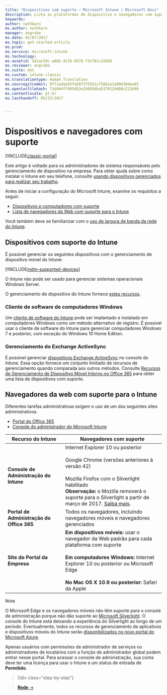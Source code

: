 ```yaml
---
title: "Dispositivos com suporte – Microsoft Intune | Microsoft Docs"
description: Lista as plataformas de dispositivo e navegadores com suporte para o gerenciamento de dispositivo do Intune
keywords: 
author: nathbarn
ms.author: nathbarn
manager: angrobe
ms.date: 02/07/2017
ms.topic: get-started-article
ms.prod: 
ms.service: microsoft-intune
ms.technology: 
ms.assetid: 5d1ac59c-a885-4276-8576-f3cf81c2d268
ms.reviewer: angrobe
ms.suite: ems
ms.custom: intune-classic
ms.translationtype: Human Translation
ms.sourcegitcommit: 9ff1adae93fe6873f5551cf58b1a2e89638dee85
ms.openlocfilehash: 71dd44ffd05d52e29895dba5370129d88c222040
ms.contentlocale: pt-br
ms.lasthandoff: 05/23/2017


---
```


# <a name="supported-devices-and-browsers"></a>Dispositivos e navegadores com suporte

[!INCLUDE[classic-portal](../includes/classic-portal.md)]

Este artigo é voltado para os administradores de sistema responsáveis pelo gerenciamento de dispositivo na empresa. Para obter ajuda sobre como instalar o Intune em seu telefone, consulte [usando dispositivos gerenciados para realizar seu trabalho](https://docs.microsoft.com/intune-user-help/company-portal-frequently-asked-questions).

Antes de iniciar a configuração do Microsoft Intune, examine os requisitos a seguir:

- [Dispositivos e computadores com suporte](#intune-supported-devices)
- [Lista de navegadores da Web com suporte para o Intune](#intune-supported-web-browsers)

Você também deve se familiarizar com o [uso de largura de banda da rede do Intune](network-bandwidth-use.md).

## <a name="intune-supported-devices"></a>Dispositivos com suporte do Intune

É possível gerenciar os seguintes dispositivos com o gerenciamento de dispositivo móvel do Intune:

[!INCLUDE[mdm-supported-devices](../includes/mdm-supported-devices.md)]

O Intune não pode ser usado para gerenciar sistemas operacionais Windows Server.

O gerenciamento de dispositivo do Intune fornece [estes recursos](mobile-device-management-capabilities-in-microsoft-intune.md).

### <a name="windows-pc-software-client"></a>Cliente de software de computadores Windows

Um [cliente de software do Intune](/intune-classic/deploy-use/manage-windows-pcs-with-microsoft-intune) pode ser implantado e instalado em computadores Windows como um método alternativo de registro. É possível usar o cliente de software do Intune para gerenciar computadores Windows 7 e posterior, com exceção do Windows 10 Home Edition.

### <a name="exchange-activesync-management"></a>Gerenciamento do Exchange ActiveSync

É possível gerenciar [dispositivos Exchange ActiveSync](/intune-classic/deploy-use/mobile-device-management-with-exchange-activesync-and-microsoft-intune) no console do Intune. Essa opção fornece um conjunto limitado de recursos de gerenciamento quando comparada aos outros métodos. Consulte [Recursos de Gerenciamento de Dispositivo Móvel Interno no Office 365](https://support.office.com/article/Capabilities-of-built-in-Mobile-Device-Management-for-Office-365-a1da44e5-7475-4992-be91-9ccec25905b0) para obter uma lista de dispositivos com suporte.

## <a name="intune-supported-web-browsers"></a>Navegadores da web com suporte para o Intune

Diferentes tarefas administrativas exigem o uso de um dos seguintes sites administrativos.

- [Portal do Office 365](http://go.microsoft.com/fwlink/p/?LinkId=698854)
- [Console do administrador do Microsoft Intune](https://admin.manage.microsoft.com/)

|Recurso do Intune |Navegadores com suporte|
|---------|---------|
|**Console de Administração do Intune**     |  Internet Explorer 10 ou posterior<br /><br />Google Chrome (versões anteriores à versão 42)<br /><br />Mozilla Firefox com o Silverlight habilitado<br />**Observação:** o Mozilla removerá o suporte para o Silverlight a partir de março de 2017. [Saiba mais](https://go.microsoft.com/fwlink/?linkid=836872). |
|**Portal de Administração do Office 365**     |Todos os navegadores, incluindo navegadores móveis e navegadores gerenciados  |
|**Site do Portal da Empresa**     |**Em dispositivos móveis:** usar o navegador da Web padrão para cada plataforma com suporte   <br /><br />**Em computadores Windows:** Internet Explorer 10 ou posterior ou Microsoft Edge<br /><br />**No Mac OS X 10.9 ou posterior:** Safari da Apple    |

> [!Note]
> O Microsoft Edge e os navegadores móveis não têm suporte para o console de administração porque não dão suporte ao [Microsoft Silverlight](https://msdn.microsoft.com/library/cc838158(v=vs.95).aspx). O console do Intune está deixando a experiência do Silverlight ao longo de um período. Eventualmente, todos os recursos de gerenciamento de aplicativos e dispositivos móveis do Intune serão [disponibilizados no novo portal do Microsoft Azure](https://blogs.technet.microsoft.com/enterprisemobility/2015/11/17/enhancing-managed-mobile-productivity/).


Apenas usuários com permissões de administrador de serviços ou administradores de locatários com a função de administrador global podem entrar nesse portal. Para acessar o console de administração, sua conta deve ter uma licença para usar o Intune e um status de entrada de **Permitido**.

>[!div class="step-by-step"]

>[**Rede** &rarr;](network-bandwidth-use.md)  

